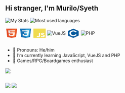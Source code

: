 ## Hi stranger, I'm Murilo/Syeth

<div>
  <!-- [![Anurag's GitHub stats] -->
  <img height="180em" src="https://github-readme-stats.vercel.app/api?username=mkopaes&show_icons=true&theme=neon" alt="My Stats"/>
  <img height="180em" src="https://github-readme-stats.vercel.app/api/top-langs/?username=mkopaes&layout=compact&theme=neon" alt="Most used languages"/>
  
</div>
<div style="display: inline_block"><br>
  <img align="center" alt="HTML" height="30" width="40" src="https://raw.githubusercontent.com/devicons/devicon/master/icons/html5/html5-original.svg">
  <img align="center" alt="CSS" height="30" width="40" src="https://raw.githubusercontent.com/devicons/devicon/master/icons/css3/css3-original.svg">
  <img align="center" alt="JS" height="30" width="40" src="https://raw.githubusercontent.com/devicons/devicon/master/icons/javascript/javascript-plain.svg">
  <img align="center" alt="VueJS" height="30" width="40" src="https://cdn.jsdelivr.net/gh/devicons/devicon@latest/icons/vuejs/vuejs-original.svg"/>
  <img align="center" alt="C" height="30" width="40" src="https://raw.githubusercontent.com/devicons/devicon/master/icons/c/c-plain.svg">
  <img align="center" alt="PHP" height="30" width="40" src="https://cdn.jsdelivr.net/gh/devicons/devicon@latest/icons/php/php-original.svg">  
 
</div>

##
<div style="display: inline_block">
  <ul>
    <li>🤖 Pronouns: He/him</li>
    <li>🚀 I’m currently learning JavaScript, VueJS and PHP</li>
    <li>🎲 Games/RPG/Boardgames enthusiast</li>
  </ul>   
  <img align="center" height="178em" src="https://cdn.discordapp.com/attachments/889523930342252584/1299201830722605128/ezgif-5-a9bfb6acb9.gif?ex=671c577e&is=671b05fe&hm=bdd0e4d3d72f33af34ad33df47dd7db87b72e4cd30c925301564fe0fef44e75e&"/>
</div>

##

<div> 
  <a href = "mailto:murilo.paes191@gmail.com"><img src="https://img.shields.io/badge/-Gmail-%23333?style=for-the-badge&logo=gmail&logoColor=white" target="_blank"></a>
  <a href="https://www.linkedin.com/in/mkopaes" target="_blank"><img src="https://img.shields.io/badge/-LinkedIn-%230077B5?style=for-the-badge&logo=linkedin&logoColor=white" target="_blank"></a> 
</div>
